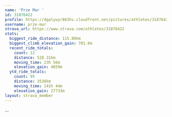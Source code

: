 ```yaml
---
name: 'Prze Mar '
id: 31876422
profile: https://dgalywyr863hv.cloudfront.net/pictures/athletes/31876422/22548952/2/large.jpg
username: prze-mar
strava_url: https://www.strava.com/athletes/31876422
stats:
  biggest_ride_distance: 115.89km
  biggest_climb_elevation_gain: 701.6m
  recent_ride_totals:
    count: 12
    distance: 528.31km
    moving_time: 23h 56m
    elevation_gain: 4859m
  ytd_ride_totals:
    count: 95
    distance: 3538km
    moving_time: 141h 44m
    elevation_gain: 27733m
layout: strava_member
--- 
```

...
